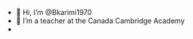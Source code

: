 - 👋 Hi, I’m @Bkarimi1970
- 👀 I’m a teacher at the Canada Cambridge Academy
- 

<!---
Bkarimi1970/Bkarimi1970 is a ✨ special ✨ repository because its `README.md` (this file) appears on your GitHub profile.
You can click the Preview link to take a look at your changes.
--->
